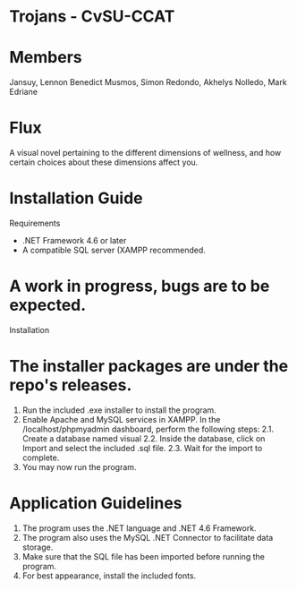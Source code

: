 # Trojans - CvSU-CCAT

# Members
Jansuy, Lennon Benedict
Musmos, Simon
Redondo, Akhelys
Nolledo, Mark Edriane

# Flux
A visual novel pertaining to the different dimensions of wellness, and how certain choices about these dimensions affect you.

# Installation Guide
Requirements
- .NET Framework 4.6 or later
- A compatible SQL server (XAMPP recommended.

# A work in progress, bugs are to be expected.

Installation
# The installer packages are under the repo's releases.
1. Run the included .exe installer to install the program.
2. Enable Apache and MySQL services in XAMPP. In the /localhost/phpmyadmin dashboard, perform the following steps:
	2.1. Create a database named visual
	2.2. Inside the database, click on Import and select the included .sql file.
	2.3. Wait for the import to complete.
3. You may now run the program.

# Application Guidelines
1. The program uses the .NET language and .NET 4.6 Framework.
2. The program also uses the MySQL .NET Connector to facilitate data storage.
3. Make sure that the SQL file has been imported before running the program.
4. For best appearance, install the included fonts.
